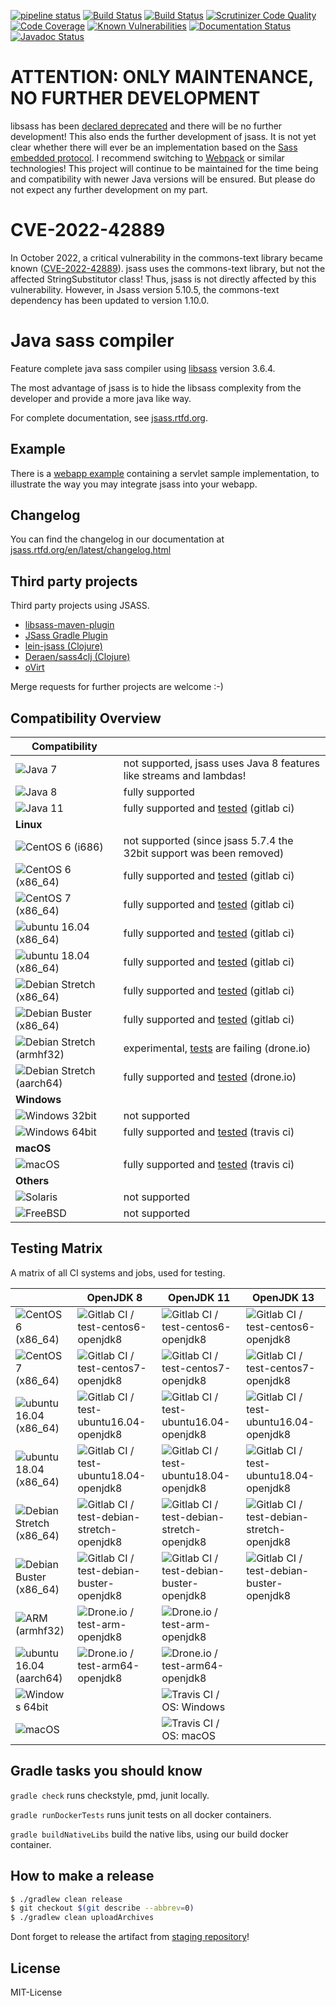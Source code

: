 [![pipeline status](https://gitlab.com/jsass/jsass/badges/master/pipeline.svg)](https://gitlab.com/jsass/jsass/commits/master)
[![Build Status](https://img.shields.io/travis/bit3/jsass/master.svg?style=flat&logo=travis)](https://travis-ci.org/bit3/jsass)
[![Build Status](https://cloud.drone.io/api/badges/bit3/jsass/status.svg)](https://cloud.drone.io/bit3/jsass)
[![Scrutinizer Code Quality](https://scrutinizer-ci.com/g/bit3/jsass/badges/quality-score.png?b=master)](https://scrutinizer-ci.com/g/bit3/jsass/?branch=master)
[![Code Coverage](https://scrutinizer-ci.com/g/bit3/jsass/badges/coverage.png?b=master)](https://scrutinizer-ci.com/g/bit3/jsass/?branch=master)
[![Known Vulnerabilities](https://snyk.io/test/github/bit3/jsass/badge.svg)](https://snyk.io/test/github/bit3/jsass)
[![Documentation Status](https://readthedocs.org/projects/jsass/badge/?version=latest)](http://jsass.readthedocs.io/en/latest/)
[![Javadoc Status](https://javadocio-badges.herokuapp.com/io.bit3/jsass/badge.svg)](http://javadoc.io/doc/io.bit3/jsass/)

ATTENTION: ONLY MAINTENANCE, NO FURTHER DEVELOPMENT
===================================================

libsass has been [declared deprecated][libsass-deprecated] and there will be no further development!
This also ends the further development of jsass. It is not yet clear whether there will ever be an implementation based
on the [Sass embedded protocol][sass-embedded-protocol]. I recommend switching to [Webpack][webpack] or similar technologies!
This project will continue to be maintained for the time being and compatibility with newer Java versions will be ensured.
But please do not expect any further development on my part.

CVE-2022-42889
==============

In October 2022, a critical vulnerability in the commons-text library became known ([CVE-2022-42889](https://securitylab.github.com/advisories/GHSL-2022-018_Apache_Commons_Text/)). jsass uses the commons-text library, but not the affected StringSubstitutor class!
Thus, jsass is not directly affected by this vulnerability.
However, in Jsass version 5.10.5, the commons-text dependency has been updated to version 1.10.0.

[libsass-deprecated]: https://sass-lang.com/blog/libsass-is-deprecated
[sass-embedded-protocol]: https://github.com/sass/embedded-protocol
[webpack]: https://webpack.js.org/

Java sass compiler
==================

Feature complete java sass compiler using [libsass][libsass] version 3.6.4.

The most advantage of jsass is to hide the libsass complexity from the developer and provide a more java like way.

For complete documentation, see [jsass.rtfd.org][jsass-docs].

[libsass]: https://github.com/sass/libsass
[jsass-docs]: http://jsass.rtfd.org/

Example
-------

There is a [webapp example](example/webapp) containing a servlet sample implementation, to illustrate the way you
may integrate jsass into your webapp.

Changelog
---------

You can find the changelog in our documentation at [jsass.rtfd.org/en/latest/changelog.html][changelog]

[changelog]: http://jsass.readthedocs.org/en/latest/changelog.html

Third party projects
--------------------

Third party projects using JSASS.

- [libsass-maven-plugin](https://gitlab.com/haynes/libsass-maven-plugin)
- [JSass Gradle Plugin](https://plugins.gradle.org/plugin/io.freefair.jsass-java)
- [lein-jsass (Clojure)](https://clojars.org/lein-jsass)
- [Deraen/sass4clj (Clojure)](https://github.com/Deraen/sass4clj)
- [oVirt](https://www.ovirt.org/)

Merge requests for further projects are welcome :-)

Compatibility Overview
----------------------

| Compatibility                              |                                                                      |
| -------------------------------------------|----------------------------------------------------------------------|
| ![Java 7][java7]                           | not supported, jsass uses Java 8 features like streams and lambdas!  |
| ![Java 8][java8]                           | fully supported                                                      |
| ![Java 11][java11]                         | fully supported and [tested][gitlab-ci] (gitlab ci)                  |
| **Linux**                                  |                                                                      |
| ![CentOS 6 (i686)][centos6_32]             | not supported (since jsass 5.7.4 the 32bit support was been removed) |
| ![CentOS 6 (x86_64)][centos6]              | fully supported and [tested][gitlab-ci] (gitlab ci)                  |
| ![CentOS 7 (x86_64)][centos7]              | fully supported and [tested][gitlab-ci] (gitlab ci)                  |
| ![ubuntu 16.04 (x86_64)][ubuntu16.04]      | fully supported and [tested][gitlab-ci] (gitlab ci)                  |
| ![ubuntu 18.04 (x86_64)][ubuntu18.04]      | fully supported and [tested][gitlab-ci] (gitlab ci)                  |
| ![Debian Stretch (x86_64)][debian-stretch] | fully supported and [tested][gitlab-ci] (gitlab ci)                  |
| ![Debian Buster (x86_64)][debian-buster]   | fully supported and [tested][gitlab-ci] (gitlab ci)                  |
| ![Debian Stretch (armhf32)][armhf32]       | experimental, [tests][drone-io] are failing (drone.io)               |
| ![Debian Stretch (aarch64)][aarch64]       | fully supported and [tested][drone-io] (drone.io)                    |
| **Windows**                                |                                                                      |
| ![Windows 32bit][windows32]                | not supported                                                        |
| ![Windows 64bit][windows64]                | fully supported and [tested][travis-ci] (travis ci)                  |
| **macOS**                                  |                                                                      |
| ![macOS][macos]                            | fully supported and [tested][travis-ci] (travis ci)                  |
| **Others**                                 |                                                                      |
| ![Solaris][solaris]                        | not supported                                                        |
| ![FreeBSD][freebsd]                        | not supported                                                        |

[java7]: https://img.shields.io/badge/Java-7-red.svg?style=flat
[java8]: https://img.shields.io/badge/Java-8-green.svg?style=flat
[java11]: https://img.shields.io/badge/Java-11-green.svg?style=flat

[centos6_32]: https://img.shields.io/badge/CentOS_6-x86-red.svg?style=flat
[centos6]: https://img.shields.io/badge/CentOS_6-x86__64-green.svg?style=flat
[centos7]: https://img.shields.io/badge/CentOS_7-x86__64-green.svg?style=flat

[ubuntu16.04]: https://img.shields.io/badge/ubuntu_16.04-x86__64-green.svg?style=flat
[ubuntu18.04]: https://img.shields.io/badge/ubuntu_18.04-x86__64-green.svg?style=flat

[debian-stretch]: https://img.shields.io/badge/Debian_Stretch-x86__64-green.svg?style=flat
[debian-buster]: https://img.shields.io/badge/Debian_Buster-x86__64-green.svg?style=flat

[armhf32]: https://img.shields.io/badge/Debian_Stretch-arm_(armhf32)-yellow.svg?style=flat
[aarch64]: https://img.shields.io/badge/Debian_Stretch-arm64_(aarch64)-green.svg?style=flat

[windows32]: https://img.shields.io/badge/Windows-32bit-red.svg?style=flat
[windows64]: https://img.shields.io/badge/Windows-64bit-green.svg?style=flat

[macos]: https://img.shields.io/badge/macOS-10+-green.svg?style=flat

[gitlab-ci]: https://gitlab.com/jsass/jsass/pipelines
[travis-ci]: https://travis-ci.org/bit3/jsass
[drone-io]: https://cloud.drone.io/bit3/jsass

[solaris]: https://img.shields.io/badge/Solaris-red.svg?style=flat
[freebsd]: https://img.shields.io/badge/FreeBSD-red.svg?style=flat

Testing Matrix
--------------

A matrix of all CI systems and jobs, used for testing.

|                                            | OpenJDK 8                                                                           | OpenJDK 11                                                                           | OpenJDK 13                                                                           |
|--------------------------------------------|-------------------------------------------------------------------------------------|--------------------------------------------------------------------------------------|--------------------------------------------------------------------------------------|
| ![CentOS 6 (x86_64)][centos6]              | ![Gitlab CI / test-centos6-openjdk8][gitlab-ci-test-centos6-openjdk8]               | ![Gitlab CI / test-centos6-openjdk8][gitlab-ci-test-centos6-openjdk11]               | ![Gitlab CI / test-centos6-openjdk8][gitlab-ci-test-centos6-openjdk13]               |
| ![CentOS 7 (x86_64)][centos7]              | ![Gitlab CI / test-centos7-openjdk8][gitlab-ci-test-centos7-openjdk8]               | ![Gitlab CI / test-centos7-openjdk8][gitlab-ci-test-centos7-openjdk11]               | ![Gitlab CI / test-centos7-openjdk8][gitlab-ci-test-centos7-openjdk13]               |
| ![ubuntu 16.04 (x86_64)][ubuntu16.04]      | ![Gitlab CI / test-ubuntu16.04-openjdk8][gitlab-ci-test-ubuntu16.04-openjdk8]       | ![Gitlab CI / test-ubuntu16.04-openjdk8][gitlab-ci-test-ubuntu16.04-openjdk11]       | ![Gitlab CI / test-ubuntu16.04-openjdk8][gitlab-ci-test-ubuntu16.04-openjdk13]       |
| ![ubuntu 18.04 (x86_64)][ubuntu18.04]      | ![Gitlab CI / test-ubuntu18.04-openjdk8][gitlab-ci-test-ubuntu18.04-openjdk8]       | ![Gitlab CI / test-ubuntu18.04-openjdk8][gitlab-ci-test-ubuntu18.04-openjdk11]       | ![Gitlab CI / test-ubuntu18.04-openjdk8][gitlab-ci-test-ubuntu18.04-openjdk13]       |
| ![Debian Stretch (x86_64)][debian-stretch] | ![Gitlab CI / test-debian-stretch-openjdk8][gitlab-ci-test-debian-stretch-openjdk8] | ![Gitlab CI / test-debian-stretch-openjdk8][gitlab-ci-test-debian-stretch-openjdk11] | ![Gitlab CI / test-debian-stretch-openjdk8][gitlab-ci-test-debian-stretch-openjdk13] |
| ![Debian Buster (x86_64)][debian-buster]   | ![Gitlab CI / test-debian-buster-openjdk8][gitlab-ci-test-debian-buster-openjdk8]   | ![Gitlab CI / test-debian-buster-openjdk8][gitlab-ci-test-debian-buster-openjdk11]   | ![Gitlab CI / test-debian-buster-openjdk8][gitlab-ci-test-debian-buster-openjdk13]   |
| ![ARM (armhf32)][armhf32]                  | ![Drone.io / test-arm-openjdk8][drone.io-test-arm-openjdk8]                         | ![Drone.io / test-arm-openjdk8][drone.io-test-arm-openjdk11]                         |                                                                                      |
| ![ubuntu 16.04 (aarch64)][aarch64]         | ![Drone.io / test-arm64-openjdk8][drone.io-test-arm64-openjdk8]                     | ![Drone.io / test-arm64-openjdk8][drone.io-test-arm64-openjdk11]                     |                                                                                      |
| ![Windows 64bit][windows64]                |                                                                                     | ![Travis CI / OS: Windows][travis-ci-os-windows]                                     |                                                                                      |
| ![macOS][macos]                            |                                                                                     | ![Travis CI / OS: macOS][travis-ci-os-macos]                                         |                                                                                      |

[gitlab-ci-test-centos6-openjdk8]: https://img.shields.io/badge/Gitlab_CI-test--centos6--openjdk8-blue.svg?style=flat
[gitlab-ci-test-centos6-openjdk11]: https://img.shields.io/badge/Gitlab_CI-test--centos6--openjdk11-blue.svg?style=flat
[gitlab-ci-test-centos6-openjdk13]: https://img.shields.io/badge/Gitlab_CI-test--centos6--openjdk13-blue.svg?style=flat

[gitlab-ci-test-centos7-openjdk8]: https://img.shields.io/badge/Gitlab_CI-test--centos7--openjdk8-blue.svg?style=flat
[gitlab-ci-test-centos7-openjdk11]: https://img.shields.io/badge/Gitlab_CI-test--centos7--openjdk11-blue.svg?style=flat
[gitlab-ci-test-centos7-openjdk13]: https://img.shields.io/badge/Gitlab_CI-test--centos7--openjdk13-blue.svg?style=flat

[gitlab-ci-test-ubuntu16.04-openjdk8]: https://img.shields.io/badge/Gitlab_CI-test--ubuntu16.04--openjdk8-blue.svg?style=flat
[gitlab-ci-test-ubuntu16.04-openjdk11]: https://img.shields.io/badge/Gitlab_CI-test--ubuntu16.04--openjdk11-blue.svg?style=flat
[gitlab-ci-test-ubuntu16.04-openjdk13]: https://img.shields.io/badge/Gitlab_CI-test--ubuntu16.04--openjdk13-blue.svg?style=flat

[gitlab-ci-test-ubuntu18.04-openjdk8]: https://img.shields.io/badge/Gitlab_CI-test--ubuntu18.04--openjdk8-blue.svg?style=flat
[gitlab-ci-test-ubuntu18.04-openjdk11]: https://img.shields.io/badge/Gitlab_CI-test--ubuntu18.04--openjdk11-blue.svg?style=flat
[gitlab-ci-test-ubuntu18.04-openjdk13]: https://img.shields.io/badge/Gitlab_CI-test--ubuntu18.04--openjdk13-blue.svg?style=flat

[gitlab-ci-test-debian-stretch-openjdk8]: https://img.shields.io/badge/Gitlab_CI-test--debian--stretch--openjdk8-blue.svg?style=flat
[gitlab-ci-test-debian-stretch-openjdk11]: https://img.shields.io/badge/Gitlab_CI-test--debian--stretch--openjdk11-blue.svg?style=flat
[gitlab-ci-test-debian-stretch-openjdk13]: https://img.shields.io/badge/Gitlab_CI-test--debian--stretch--openjdk13-blue.svg?style=flat

[gitlab-ci-test-debian-buster-openjdk8]: https://img.shields.io/badge/Gitlab_CI-test--debian--buster--openjdk8-blue.svg?style=flat
[gitlab-ci-test-debian-buster-openjdk11]: https://img.shields.io/badge/Gitlab_CI-test--debian--buster--openjdk11-blue.svg?style=flat
[gitlab-ci-test-debian-buster-openjdk13]: https://img.shields.io/badge/Gitlab_CI-test--debian--buster--openjdk13-blue.svg?style=flat

[drone.io-test-arm-openjdk8]: https://img.shields.io/badge/Drone.io-test--arm--openjdk8-blue.svg?style=flat
[drone.io-test-arm-openjdk11]: https://img.shields.io/badge/Drone.io-test--arm--openjdk11-blue.svg?style=flat
[drone.io-test-arm-openjdk13]: https://img.shields.io/badge/Drone.io-test--arm--openjdk13-blue.svg?style=flat

[drone.io-test-arm64-openjdk8]: https://img.shields.io/badge/Drone.io-test--arm64--openjdk8-blue.svg?style=flat
[drone.io-test-arm64-openjdk11]: https://img.shields.io/badge/Drone.io-test--arm64--openjdk11-blue.svg?style=flat
[drone.io-test-arm64-openjdk13]: https://img.shields.io/badge/Drone.io-test--arm64--openjdk13-blue.svg?style=flat

[travis-ci-os-windows]: https://img.shields.io/badge/Travis_CI-OS:_Windows-blue.svg?style=flat
[travis-ci-os-macos]: https://img.shields.io/badge/Travis_CI-OS:_macOS-blue.svg?style=flat

Gradle tasks you should know
----------------------------

`gradle check` runs checkstyle, pmd, junit locally.

`gradle runDockerTests` runs junit tests on all docker containers.

`gradle buildNativeLibs` build the native libs, using our build docker container.

How to make a release
---------------------

```bash
$ ./gradlew clean release
$ git checkout $(git describe --abbrev=0)
$ ./gradlew clean uploadArchives
```

Dont forget to release the artifact from [staging repository](https://oss.sonatype.org/#stagingRepositories)!

License
-------

MIT-License
